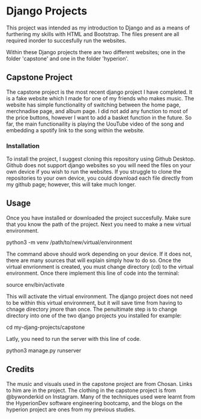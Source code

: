 # Django Projects
This project was intended as my introduction to Django and as a means of furthering my skills with HTML and Bootstrap. The files present are all required inorder to succesfully run the websites. 

Within these Django projects there are two different websites; one in the folder 'capstone' and one in the folder 'hyperion'. 

## Capstone Project 
The capstone project is the most recent django project I have completed. It is a fake website which I made for one of my friends who makes music. The website has simple functionality of switching between the home page, merchnadise page, and album page. I did not add any function to most of the price buttons, however I want to add a basket function in the future. So far, the main functionaility is playing the UouTube video of the song and embedding a spotify link to the song within the website. 

### Installation
To install the project, I suggest cloning this repository using Github Desktop. Github does not support django websites so you will need the files on your own device if you wish to run the websites. If you struggle to clone the repositories to your own device, you could download each file directly from my github page; however, this will take much longer. 

## Usage
Once you have installed or downloaded the project succesfully. Make sure that you know the path of the project. Next you need to make a new virtual environment. 

python3 -m venv /path/to/new/virtual/environment

The command above should work depending on your device. If it does not, there are many sources that will explain simply how to do so. 
Once the virtual envrionment is created, you must change directory (cd) to the virtual environment. Once there implement this line of code into the terminal:

source env/bin/activate 

This will activate the virtual environment. The django project does not need to be within this virtual environment, but it will save time from having to chnage directory jmore than once. The penultimate step is to change directory into one of the two django projects you installed for example: 

cd my-djang-projects/capstone

Latly, you need to run the server with this line of code. 

python3 manage.py runserver 


## Credits 
The music and visuals used in the capstone project are from Chosan. Links to him are in the project. The clothing in the capstone project is from @bywonderkid on Instagram. Many of the techniques used were learnt from the HyperionDev software engineering bootcamp, and the blogs on the hyperion project are ones from my previous studies. 
